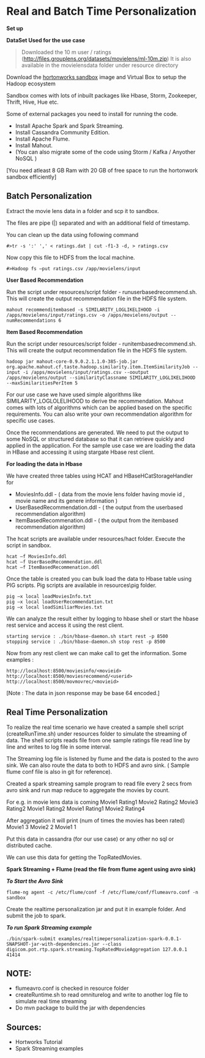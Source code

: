 Real and Batch Time Personalization 
===================================

**Set up**

**DataSet Used for the use case**
>Downloaded the 10 m user / ratings (http://files.grouplens.org/datasets/movielens/ml-10m.zip)
>It is also available in the movielensdata folder under resource directory

Download the [hortonworks sandbox](http://hortonworks.com/products/hortonworks-sandbox/) image and Virtual Box to setup the Hadoop ecosystem 

Sandbox comes with lots of inbuilt packages like Hbase, Storm, Zookeeper, Thrift, Hive, Hue etc. 

Some of external packages you need to install for running the code. 

* Install Apache Spark and Spark Streaming.
* Install Cassandra Community Edition.
* Install Apache Flume.
* Install Mahout.
* (You can also migrate some of the code using Storm / Kafka / Anyother NoSQL )

[You need atleast 8 GB Ram with 20 GB of free space to run the hortonwork sandbox efficiently]

Batch Personalization
---------------------
Extract the movie lens data in a folder and scp it to sandbox.

The files are pipe (|) separated and with an additional field of timestamp.

You can clean up the data using following command
```
#>tr -s ':' ',' < ratings.dat | cut -f1-3 -d, > ratings.csv
```

Now copy this file to HDFS from the local machine.
```
#>Hadoop fs –put ratings.csv /app/movielens/input
```

**User Based Recommendation**

Run the script under resources/script folder - runuserbasedrecommend.sh. 
This will create the output recommendation file in the HDFS file system.  
```
mahout recommenditembased -s SIMILARITY_LOGLIKELIHOOD -i /apps/movielens/input/ratings.csv -o /apps/movielens/output --numRecommendations 6
```

**Item Based Recommendation**

Run the script under resources/script folder - runitembasedrecommend.sh. 
This will create the output recommendation file in the HDFS file system.  
```
hadoop jar mahout-core-0.9.0.2.1.1.0-385-job.jar org.apache.mahout.cf.taste.hadoop.similarity.item.ItemSimilarityJob --input -i /apps/movielens/input/ratings.csv --ooutput /apps/movielens/output --similarityClassname SIMILARITY_LOGLIKELIHOOD --maxSimilaritiesPerItem 5
```

For our use case we have used simple algorithms like SIMILARITY_LOGLOLELIHOOD to derive the recommendation. Mahout comes with lots of algorithms which can be applied based on the specific requirements. You can also write your own recommendation algorithm for specific use cases.

Once the recommendations are generated. We need to put the output to some NoSQL or structured database so that it can retrieve quickly and applied in the application. For the sample use case we are loading the data in HBase and accessing it using stargate Hbase rest client.

**For loading the data in Hbase**

We have created three tables using HCAT and HBaseHCatStorageHandler for
- MoviesInfo.ddl - ( data from the movie lens folder having movie id , movie name and its genere information )
- UserBasedRecommendation.ddl - ( the output from the userbased recommendation algorithm)
- ItemBasedRecommenation.ddl - ( the output from the itembased recommendation algorithm)

The hcat scripts are available under resources/hact folder. Execute the script in sandbox.
```
hcat –f MoviesInfo.ddl
hcat –f UserBasedRecommendation.ddl
hcat –f ItemBasedRecommenation.ddl
```

Once the table is created you can bulk load the data to Hbase table using PIG scripts.
Pig scripts are available in resources\pig folder.
```
pig –x local loadMoviesInfo.txt
pig –x local loadUserRecommendation.txt
pig –x local loadSimiliarMovies.txt

```

We can analyze the result either by logging to hbase shell or start the hbase rest service and access it using the rest client.

```
starting service : ./bin/hbase-daemon.sh start rest -p 8500
stopping service : ./bin/hbase-daemon.sh stop rest -p 8500

```

Now from any rest client we can make call to get the information.
Some examples :

```
http://localhost:8500/moviesinfo/<movieid>
http://localhost:8500/moviesrecommend/<userid>
http://localhost:8500/movmovrec/<movieid>
```

[Note : The data in json response may be base 64 encoded.]

Real Time Personalization
-------------------------
To realize the real time scenario we have created a sample shell script (createRunTime.sh) under resources folder to simulate the streaming of data. The shell scripts reads file from one sample ratings file read line by line and writes to log file in some interval.

The Streaming log file is listened by flume and the data is posted to the avro sink. We can also route the data to both to HDFS and avro sink. ( Sample flume conf file is also in git for reference).  

Created a spark streaming sample program to read file every 2 secs from avro sink and run map reduce to aggregate the movies by count. 

For e.g. in movie lens data is coming
Movie1 Rating1
Movie2 Rating2
Movie3 Rating2
Movie1 Rating2
Movie1 Rating1
Movie2 Rating4

After aggregation it will print (num of times the movies has been rated)
Movie1 3
Movie2 2
Movie1 1

Put this data in cassandra (for our use case) or any other no sql or distributed cache.

We can use this data for getting the TopRatedMovies.  

**Spark Streaming + Flume (read the file from flume agent using avro sink)**

***To Start the Avro Sink***
```
flume-ng agent -c /etc/flume/conf -f /etc/flume/conf/flumeavro.conf -n sandbox
```

Create the realtime personalization jar and put it in example folder. And submit the job to spark. 

***To run  Spark Streaming example***
```
./bin/spark-submit examples/realtimepersonalization-spark-0.0.1-SNAPSHOT-jar-with-dependencies.jar --class digicom.pot.rtp.spark.streaming.TopRatedMovieAggregation 127.0.0.1 41414
```

NOTE:
----
* flumeavro.conf is checked in resource folder
* createRuntime.sh to read omniturelog and write to another log file to simulate real time streaming
* Do mvn package to build the jar with dependencies

Sources:
-------
* Hortworks Tutorial
* Spark Streaming examples
